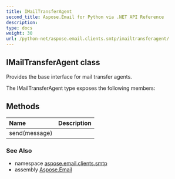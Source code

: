 ```yaml
---
title: IMailTransferAgent
second_title: Aspose.Email for Python via .NET API Reference
description: 
type: docs
weight: 30
url: /python-net/aspose.email.clients.smtp/imailtransferagent/
---
```


## IMailTransferAgent class

Provides the base interface for mail transfer agents.

The IMailTransferAgent type exposes the following members:
## Methods
| Name | Description |
| :- | :- |
|send(message)|  |

### See Also

* namespace [aspose.email.clients.smtp](/email/python-net/aspose.email.clients.smtp/)
* assembly [Aspose.Email](/email/python-net/)

